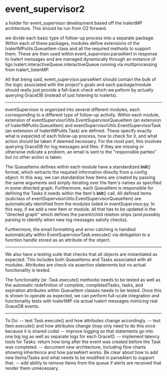 # event_supervisor2
a holder for event_supervisor development based off the lvalertMP architecture. This should be run from O2 forward.

we divide each basic type of follow-up process into a separate package. Within each of these packages, modules define extensions of the lvalertMPutils.QueueItem class and all the required methods to support them. These are then used within event_supervisor.parseAlert in response to lvalert messages and are managed dynamically through an instance of ligo.lvalert.interactiveQueue.interactiveQueue running via multiprocessing from lvalert_listenMP.

All that being said, event_supervisor.parseAlert should contain the bulk of the logic associated with the project's goals and each package/module should really just provide a fall-back check which we peform by actually querying GraceDB (instead of just listening to lvalerts).

-------------------

eventSupervisor is organized into several different modules, each corresponding to a different type of follow-up activity. Within each module, extension of eventSupervisorUtils.EventSupervisorQueueItem (an extension of lvalertMPutils.QueueItem) and eventSupervisorUtils.EventSupervisorTask (an extension of lvalertMPutils.Task) are defined. These specify exactly what is expected of each follow-up process, how to check for it, and what action should be taken if deemed necessary. For the most part, this involves querying GraceDB for log messages and files. If they are missing or otherwise indicate a problem, an email is sent to the "responsible parties" but no other action is taken.

The QueueItems defines within each module have a standardized __init__() format, which extracts the required information directly from a config object. In this way, we can standardize how Items are created by passing the same arguments and simply iterating over the Item's names as specified in some directed graph. Furthermore, each QueueItem is responsible for defining the Tasks it needs within the Item's __init__() call. All defined items (subclass of eventSupervisorUtils.EventSupervisorQueueItem) are automatically identified from the modules loded in eventSupervisor.py. In this way, if we add a new Item or module, all that has to be updated is the "directed graph" which defines the parent/child relation ships (and possibly parsing to identify when new log messages satisfy checks).

Furthermore, the email formatting and error catching is handled automatically within EventSupervisorTask.execute() via delegation to a function handle stored as an attribute of the object.

-------------------

We also have a testing suite that checks that all objects are instantiated as expected. This includes both QueueItems and Tasks associated with all modules. Attributes are check via assertion statements but no actual functionality is tested.

The functionality (ie: Task.execute() methods) needs to be tested as well as the automatic redefinition of complete, completedTasks, tasks, and expiration attributes within QueueItem classes needs to be tested. Once this is shown to operate as expected, we can perform full-scale integration and functionality tests with lvalertMP via actual lvalert messages mimicing real GraceDB events.

-------------------

To Do:
  -- test Task.execute() and how attributes change accordingly.
  -- test Item.execute() and how attributes change (may only need to do this once because it is shared code)
  -- improve logging so that statements go into one big log as well as separate logs for each GraceID. 
  -- implement latency tools for Tasks: return how long after the event was created before the Task was completed.
  -- document new architecture, including flow charts showing inheritence and how parseAlert works. Be clear about how to add new Items/Tasks and what needs to be modified in parseAlert to support that.
  -- add ability to remove Items from the queue if alerts are received that render them unnecessary.
